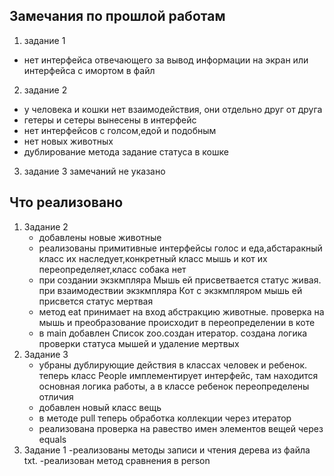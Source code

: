 ## Замечания по прошлой работам
1. задание 1
 - нет интерфейса отвечающего за вывод информации на экран или интерфейса с имортом в файл
2. задание 2
- у человека и кошки нет взаимодействия, они отдельно друг от друга
- гетеры и сетеры вынесены в интерфейс
- нет интерфейсов с голсом,едой и подобным
- нет новых животных
- дублирование метода задание статуса в кошке
3. задание 3 замечаний не указано
## Что реализовано
   
1. Задание 2
    - добавлены новые животные
    - реализованы примитивные интерфейсы голос и еда,абстаракный класс их наследует,конкретный класс мышь и кот их переопределяет,класс собака нет
    - при создании экзкмпляра Мышь ей присветвается статус живая. при взаимодествии экзкмпляра Кот с экзкмпляром мышь ей присвется статус мертвая
    - метод eat принимает на вход абстракцию животные. проверка на мышь и преобразование  происходит в переопределении в коте
    - в main добавлен Список zoo.создан итератор. создана логика проверки статуса мышей и удаление мертвых
2. Задание 3
   - убраны дублирующие действия в классах человек и ребенок. теперь класс People имплементирует интерфейс, там находится основная логика работы, а в классе ребенок переопределены отличия
   - добавлен новый класс вещь
   - в методе pull теперь обработка коллекции через итератор
   - реализована проверка на равество имен элементов вещей через equals
  3. Задание 1
   -реализованы методы записи и чтения дерева из файла txt.
   -реализован метод сравнения в person
